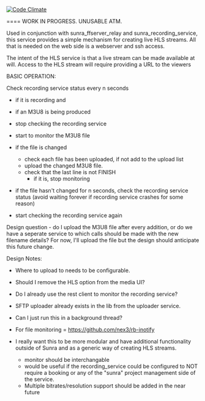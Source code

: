 [![Code Climate](https://codeclimate.com/github/os6sense/sunra_hls_service/badges/gpa.svg)](https://codeclimate.com/github/os6sense/sunra_hls_service)

==== WORK IN PROGRESS. UNUSABLE ATM.

Used in conjunction with sunra_ffserver_relay and sunra_recording_service,
this service provides a simple mechanism for creating live HLS streams. All
that is needed on the web side is a webserver and ssh access.

The intent of the HLS service is that a live stream can be made available at
will. Access to the HLS stream will require providing a URL to the viewers 

BASIC OPERATION:

Check recording service status every n seconds

 - if it is recording and
 - if an M3U8 is being produced 
 - stop checking the recording service
 - start to monitor the M3U8 file

 - if the file is changed
   - check each file has been uploaded, if not add to the upload list
   - upload the changed M3U8 file.
   - check that the last line is not FINISH
      - if it is, stop monitoring

 - if the file hasn't changed for n seconds, check the recording service status
   (avoid waiting forever if recording service crashes for some reason)

 - start checking the recording service again

Design question - do I upload the M3U8 file after every addition, or do we have
                  a seperate service to which calls should be made with the new
                  filename details?
                  For now, I'll upload the file but the design should anticipate
                  this future change.

Design Notes: 
 - Where to upload to needs to be configurable.
 - Should I remove the HLS option from the media UI?
 - Do I already use the rest client to monitor the recording service?
 - SFTP uploader already exists in the lib from the uploader service.
 - Can I just run this in a background thread?
 - For file monitoring = https://github.com/nex3/rb-inotify

 - I really want this to be more modular and have additional functionality 
   outside of Sunra and as a generic way of creating HLS streams. 
      - monitor should be interchangable
      - would be useful if the recording_service could be configured to NOT
       require a booking or any of the "sunra" project management side of the
       service.
      - Multiple bitrates/resolution support should be added in the near future

